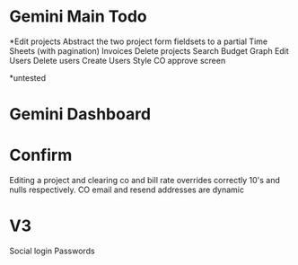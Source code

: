 Gemini Main Todo
================
*Edit projects
Abstract the two project form fieldsets to a partial
Time Sheets (with pagination)
Invoices
Delete projects
Search
Budget Graph
Edit Users
Delete users
Create Users
Style CO approve screen

*untested

Gemini Dashboard
================

Confirm
=======
Editing a project and clearing co and bill rate overrides correctly 10's and nulls respectively.
CO email and resend addresses are dynamic

V3
==
Social login
Passwords